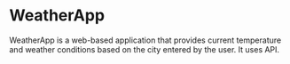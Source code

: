 # WeatherApp
WeatherApp is a web-based application that provides current temperature and weather conditions based on the city entered by the user. It uses API.
